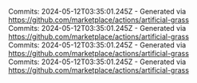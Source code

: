 Commits: 2024-05-12T03:35:01.245Z - Generated via https://github.com/marketplace/actions/artificial-grass
<br>
Commits: 2024-05-12T03:35:01.245Z - Generated via https://github.com/marketplace/actions/artificial-grass
<br>
Commits: 2024-05-12T03:35:01.245Z - Generated via https://github.com/marketplace/actions/artificial-grass
<br>
Commits: 2024-05-12T03:35:01.245Z - Generated via https://github.com/marketplace/actions/artificial-grass
<br>
